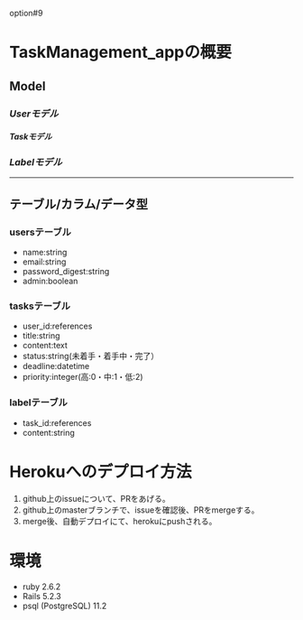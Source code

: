 option#9

# TaskManagement_appの概要  

## Model
### *Userモデル*
#### *Taskモデル*
### *Labelモデル*
* * *
## テーブル/カラム/データ型
### usersテーブル
- name:string
- email:string
- password_digest:string
- admin:boolean

### tasksテーブル
- user_id:references
- title:string
- content:text
- status:string(未着手・着手中・完了）
- deadline:datetime
- priority:integer(高:0・中:1・低:2)

### labelテーブル
- task_id:references
- content:string

# Herokuへのデプロイ方法
1. github上のissueについて、PRをあげる。
2. github上のmasterブランチで、issueを確認後、PRをmergeする。
3. merge後、自動デプロイにて、herokuにpushされる。


# 環境
- ruby 2.6.2
- Rails 5.2.3
- psql (PostgreSQL) 11.2

